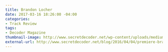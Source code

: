 ```yaml
---
title: Brandon Locher
date: 2017-03-16 18:26:00 -04:00
categories:
- Track Review
tags:
- Decoder Magazine
thumbnail-image: http://www.secretdecoder.net/wp-content/uploads/medium_frequency_cover.jpg
external-url: http://www.secretdecoder.net/blog/2016/04/04/premiere-brandon-locher-medium-frequency/
---
```


